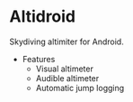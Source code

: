 Altidroid
=========

Skydiving altimiter for Android.

- Features
	- Visual altimeter
	- Audible altimeter
	- Automatic jump logging
